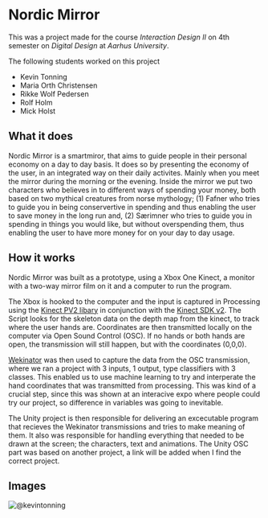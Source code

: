 # Nordic Mirror

This was a project made for the course *Interaction Design II* on 4th semester on *Digital Design* at *Aarhus University*.

The following students worked on this project
* Kevin Tonning
* Maria Orth Christensen
* Rikke Wolf Pedersen
* Rolf Holm
* Mick Holst

## What it does
Nordic Mirror is a smartmiror, that aims to guide people in their personal economy on a day to day basis. It does so by presenting the economy of the user, in an integrated way on their daily activites. Mainly when you meet the mirror during the morning or the evening. Inside the mirror we put two characters who believes in to different ways of spending your money, both based on two mythical creatures from norse mythology; (1) Fafner who tries to guide you in being conservertive in spending and thus enabling the user to save money in the long run and, (2) Særimner who tries to guide you in spending in things you would like, but without overspending them, thus enabling the user to have more money for on your day to day usage.

## How it works
Nordic Mirror was built as a prototype, using a Xbox One Kinect, a monitor with a two-way mirror film on it and a computer to run the program.

The Xbox is hooked to the computer and the input is captured in Processing using the [Kinect PV2 libary](https://github.com/ThomasLengeling/KinectPV2) in conjunction with the [Kinect SDK v2](https://www.microsoft.com/en-us/download/details.aspx?id=44561). 
The Script looks for the skeleton data on the depth map from the kinect, to track where the user hands are. Coordinates are then transmitted locally on the computer via Open Sound Control (OSC). If no hands or both hands are open, the transmission will still happen, but with the coordinates (0,0,0).

[Wekinator](http://www.wekinator.org/) was then used to capture the data from the OSC transmission, where we ran a project with 3 inputs, 1 output, type classifiers with 3 classes. This enabled us to use machine learning to try and interperate the hand coordinates that was transmitted from processing. This was kind of a crucial step, since this was shown at an interacive expo where people could try our project, so difference in variables was going to inevitable.

The Unity project is then responsible for delivering an excecutable program that recieves the Wekinator transmissions and tries to make meaning of them. It also was responsible for handling everything that needed to be drawn at the screen; the characters, text and animations. The Unity OSC part was based on another project, a link will be added when I find the correct project.

## Images
![@kevintonning](https://puu.sh/AqM9u/706a6bc516.png)